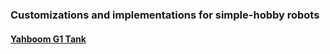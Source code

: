 ### Customizations and implementations for simple-hobby robots

#### [Yahboom G1 Tank](http://www.yahboom.net/study/G1-T-PI)


